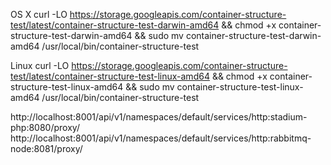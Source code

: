 

OS X
curl -LO https://storage.googleapis.com/container-structure-test/latest/container-structure-test-darwin-amd64 && chmod +x container-structure-test-darwin-amd64 && sudo mv container-structure-test-darwin-amd64 /usr/local/bin/container-structure-test

Linux
curl -LO https://storage.googleapis.com/container-structure-test/latest/container-structure-test-linux-amd64 && chmod +x container-structure-test-linux-amd64 && sudo mv container-structure-test-linux-amd64 /usr/local/bin/container-structure-test



http://localhost:8001/api/v1/namespaces/default/services/http:stadium-php:8080/proxy/
http://localhost:8001/api/v1/namespaces/default/services/http:rabbitmq-node:8081/proxy/

